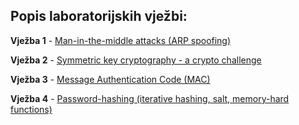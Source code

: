 
## Popis laboratorijskih vježbi:

**Vježba 1** - [Man-in-the-middle attacks (ARP spoofing)](https://github.com/nduje/Sigurnost-ra-unala-i-podataka/tree/main/Vje%C5%BEba%201)

**Vježba 2** - [Symmetric key cryptography - a crypto challenge](https://github.com/nduje/Sigurnost-ra-unala-i-podataka/tree/main/Vje%C5%BEba%202)

**Vježba 3** - [Message Authentication Code (MAC)](https://github.com/nduje/Sigurnost-ra-unala-i-podataka/tree/main/Vje%C5%BEba%203)

**Vježba 4** - [Password-hashing (iterative hashing, salt, memory-hard functions)](https://github.com/nduje/Sigurnost-ra-unala-i-podataka/tree/main/Vje%C5%BEba%204)
